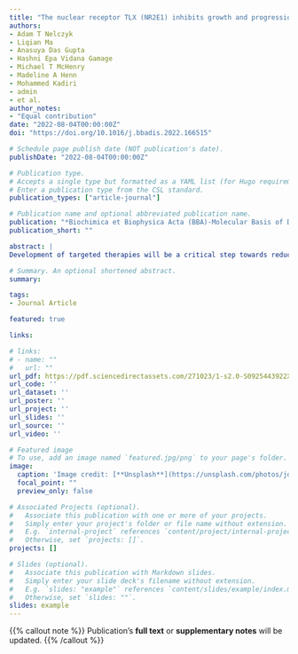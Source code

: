 ```yaml
---
title: "The nuclear receptor TLX (NR2E1) inhibits growth and progression of triple-negative breast cancer"
authors:
- Adam T Nelczyk
- Liqian Ma
- Anasuya Das Gupta
- Hashni Epa Vidana Gamage
- Michael T McHenry
- Madeline A Henn
- Mohammed Kadiri
- admin
- et al.
author_notes:
- "Equal contribution"
date: "2022-08-04T00:00:00Z"
doi: "https://doi.org/10.1016/j.bbadis.2022.166515"

# Schedule page publish date (NOT publication's date).
publishDate: "2022-08-04T00:00:00Z"

# Publication type.
# Accepts a single type but formatted as a YAML list (for Hugo requirements).
# Enter a publication type from the CSL standard.
publication_types: ["article-journal"]

# Publication name and optional abbreviated publication name.
publication: "*Biochimica et Biophysica Acta (BBA)-Molecular Basis of Disease, 1868*, 11"
publication_short: ""

abstract: |
Development of targeted therapies will be a critical step towards reducing the mortality associated with triple-negative breast cancer (TNBC). To achieve this, we searched for targets that met three criteria: (1) pharmacologically targetable, (2) expressed in TNBC, and (3) expression is prognostic in TNBC patients. Since nuclear receptors have a well-defined ligand-binding domain and are thus highly amenable to small-molecule intervention, we focused on this class of protein. Our analysis identified TLX (NR2E1) as a candidate. Specifically, elevated tumoral TLX expression was associated with prolonged recurrence-free survival and overall survival for breast cancer patients with either estrogen receptor alpha (ERα)-negative or basal-like tumors. Using two TNBC cell lines, we found that stable overexpression of TLX impairs in vitro proliferation. RNA-Seq analysis revealed that TLX reduced the expression of genes implicated in epithelial-mesenchymal transition (EMT), a cellular program known to drive metastatic progression. Indeed, TLX overexpression significantly decreased cell migration and invasion, and robustly decreased the metastatic capacity of TNBC cells in murine models. We identify SERPINB2 as a likely mediator of these effects. Taken together, our work indicates that TLX impedes the progression of TNBC. Several ligands have been shown to regulate the transcriptional activity of TLX, providing a framework for the future development of this receptor for therapeutic intervention.

# Summary. An optional shortened abstract.
summary: 

tags:
- Journal Article

featured: true

links:

# links:
# - name: ""
#   url: ""
url_pdf: https://pdf.sciencedirectassets.com/271023/1-s2.0-S0925443922X00094/1-s2.0-S0925443922001867/main.pdf?X-Amz-Security-Token=IQoJb3JpZ2luX2VjENP%2F%2F%2F%2F%2F%2F%2F%2F%2F%2FwEaCXVzLWVhc3QtMSJIMEYCIQDmenOGq2y2Fvsux%2Fb5meGiBk0xdER1rUT9W474lKEvJQIhAKyfIjOGsC5zlBBOkJe9RWcI1%2FHmn0VYKbBPpY8%2FErZlKrEFCDwQBRoMMDU5MDAzNTQ2ODY1IgxYw4RqKNykZ%2FK6eOgqjgV6h3jxXHOq6SBXNSM4OaQI6cArQ%2BAKNKTz6UMuLPrTtCc2caoyyTlqy8XbxSvh%2Bynrn7kR%2FphGmnkRSjAlbwwtUt1HBzGWWf9WNzFBekTs5fo8CwW%2B87BhcTOwosHVRuxJib527U7ngvDVAAueQplk2Wl1OQUWUYSy3NlhSLOM1K7P2l2gWcCxPYjgUs5XEKGgzXiknzr2cEEXnezEFlZGBDhyATU3qX8%2BGf39tfnPjj4f%2Bt40bZxgLLWUo7d5ry4xKuG0TZLbREduEpx9ij0bRFJLEKWvIVseX0%2BJyNvElvV%2FvbDZFUYMvzx3FlmAFiZrhOWGM5tyN7GZ12Pww60Y2lbx4Yheex46jq%2BxXTzbciqoYj4Oj1w6AiHsgyLyJ7hely75fSaTvz5rin98VAvUwq2XNc6i32au29q6R8X1mb8C%2BL9CwBwhhs%2F0J9SZ4Ox8I%2BuH5W9gRTJNujIzUCI7qFEykOxhbeLGdbidlKseD0MG3Djg%2Fd2aSMUO1cVtyZngLN6ekbTzmFsWbKujdNoRGoFExMQnetn3Xk50L4OcuQvm57oaej63C1TMUn%2BCbfoXh8iSDhP2md%2Bu2MFwmSbGp%2B3HRhLD1y%2FYBdLE9hJarRwdwQE8QocPV4zRLJmeROAp4gpXvhjcbtPNSI67PHWguG6Kt4vcbZHtbG9nw1zl0Qg%2BJFpzKuicG37uD1zXCipZeGfAk6BlX%2Bh5h5U5G8jA4A%2BU%2FQb2uQE5OijpK25aA4w3JQJQYzUEOHKbnCz42%2BCSwtrboWWaJPpiVSahg4a%2FP1OD%2F0JErhHA06pxIvy8UcQoWSdkfxpS7H5tMP%2BHDIu6zzY9KHYiQlTwlKSqByZ4IYkvTjSuDCk2xbO2hqIw9Z7HuAY6sAEgSdhlV7VBvOztoLax3U4bIoz0xifou5lio0H8%2F6wNC2BGmIJ81tmytyG0ARuGKWuQWU5bO519D7ur0tZZ9PiUM6I%2BNCmBawkmB5lbLNWPP6b6wOhKrxEZqVGCzz8qae3GU30EvUUiMmRY3okXVS35wc9M%2Bl0BeEG7ZBZ5oFVdBfwJGyluX5WEs8RPMY2QIUWApQPCxd%2F0tRWql4k9MPzdXztTiZx1rykUEpT6Co7eDw%3D%3D&X-Amz-Algorithm=AWS4-HMAC-SHA256&X-Amz-Date=20241018T035755Z&X-Amz-SignedHeaders=host&X-Amz-Expires=300&X-Amz-Credential=ASIAQ3PHCVTYZDPNJ6S5%2F20241018%2Fus-east-1%2Fs3%2Faws4_request&X-Amz-Signature=27b1b59a2d6563e61208930987ae71de137457f9a68f9869d3f70df8d5d4718f&hash=0d7f92742bc56d7e6a36281e67bdf09c3a6e0dea45aecb92142190b1a549fb15&host=68042c943591013ac2b2430a89b270f6af2c76d8dfd086a07176afe7c76c2c61&pii=S0925443922001867&tid=spdf-bc52135d-67a9-462b-89a1-a31269ce2c52&sid=227e28993c5a2341ae089d941d3b3d5ed64dgxrqa&type=client&tsoh=d3d3LnNjaWVuY2VkaXJlY3QuY29t&ua=0f155d07535a590058505d&rr=8d459b65389a1103&cc=us
url_code: ''
url_dataset: ''
url_poster: ''
url_project: ''
url_slides: ''
url_source: ''
url_video: ''

# Featured image
# To use, add an image named `featured.jpg/png` to your page's folder. 
image:
  caption: 'Image credit: [**Unsplash**](https://unsplash.com/photos/jdD8gXaTZsc)'
  focal_point: ""
  preview_only: false

# Associated Projects (optional).
#   Associate this publication with one or more of your projects.
#   Simply enter your project's folder or file name without extension.
#   E.g. `internal-project` references `content/project/internal-project/index.md`.
#   Otherwise, set `projects: []`.
projects: []

# Slides (optional).
#   Associate this publication with Markdown slides.
#   Simply enter your slide deck's filename without extension.
#   E.g. `slides: "example"` references `content/slides/example/index.md`.
#   Otherwise, set `slides: ""`.
slides: example
---
```


{{% callout note %}}
Publication’s **full text** or **supplementary notes** will be updated.
{{% /callout %}}

